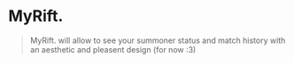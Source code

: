 # MyRift.

> MyRift. will allow to see your summoner status and match history with an aesthetic and pleasent design (for now :3)
